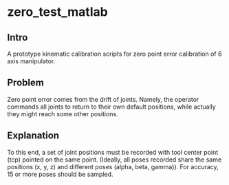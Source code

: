 # zero_test_matlab

## Intro
A prototype kinematic calibration scripts for zero point error calibration of 6 axis manipulator.

## Problem
Zero point error comes from the drift of joints. Namely, the operator commands all joints to return to their own default positions, while actually they might reach some other positions.

## Explanation
To this end, a set of joint positions must be recorded with tool center point (tcp) pointed on the same point. (Ideally, all poses recorded share the same positions (x, y, z) and different poses (alpha, beta, gamma)). For accuracy, 15 or more poses should be sampled.
